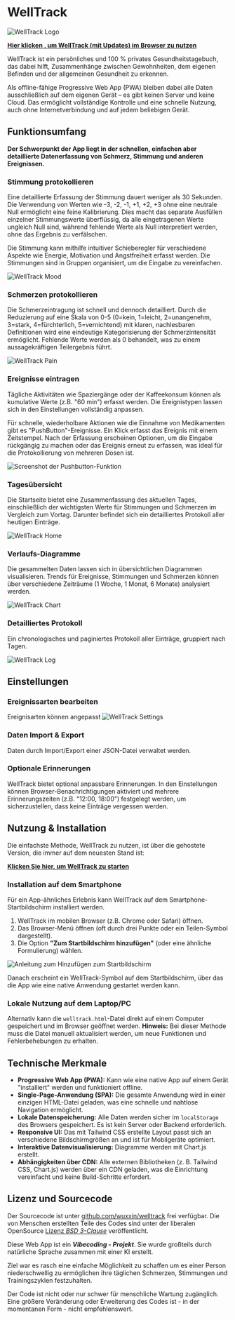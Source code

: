 # WellTrack
![WellTrack Logo](assets/icon-192.png)

**[Hier klicken , um WellTrack (mit Updates) im Browser zu nutzen](https://wuxxin.github.io/welltrack/welltrack/welltrack.html)**

WellTrack ist ein persönliches und 100 % privates Gesundheitstagebuch, das dabei hilft, Zusammenhänge zwischen Gewohnheiten, dem eigenen Befinden und der allgemeinen Gesundheit zu erkennen.

Als offline-fähige Progressive Web App (PWA) bleiben dabei alle Daten ausschließlich auf dem eigenen Gerät – es gibt keinen Server und keine Cloud. Das ermöglicht vollständige Kontrolle und eine schnelle Nutzung, auch ohne Internetverbindung und auf jedem beliebigen Gerät.

## Funktionsumfang

**Der Schwerpunkt der App liegt in der schnellen, einfachen aber detaillierte Datenerfassung von Schmerz, Stimmung und anderen Ereignissen.**

### Stimmung protokollieren

Eine detaillierte Erfassung der Stimmung dauert weniger als 30 Sekunden. Die Verwendung von Werten wie -3, -2, -1, +1, +2, +3 ohne eine neutrale Null ermöglicht eine feine Kalibrierung. Dies macht das separate Ausfüllen einzelner Stimmungswerte überflüssig, da alle eingetragenen Werte ungleich Null sind, während fehlende Werte als Null interpretiert werden, ohne das Ergebnis zu verfälschen.

Die Stimmung kann mithilfe intuitiver Schieberegler für verschiedene Aspekte wie Energie, Motivation und Angstfreiheit erfasst werden. Die Stimmungen sind in Gruppen organisiert, um die Eingabe zu vereinfachen.

![WellTrack Mood](assets/welltrack-mood-entry.png)

### Schmerzen protokollieren

Die Schmerzeintragung ist schnell und dennoch detailliert. Durch die Reduzierung auf eine Skala von 0-5 (0=kein, 1=leicht, 2=unangenehm, 3=stark, 4=fürchterlich, 5=vernichtend) mit klaren, nachlesbaren Definitionen wird eine eindeutige Kategorisierung der Schmerzintensität ermöglicht. Fehlende Werte werden als 0 behandelt, was zu einem aussagekräftigen Teilergebnis führt.

![WellTrack Pain](assets/welltrack-pain-entry.png)

### Ereignisse eintragen

Tägliche Aktivitäten wie Spaziergänge oder der Kaffeekonsum können als kumulative Werte (z.B. "60 min") erfasst werden. Die Ereignistypen lassen sich in den Einstellungen vollständig anpassen.

Für schnelle, wiederholbare Aktionen wie die Einnahme von Medikamenten gibt es "PushButton"-Ereignisse. Ein Klick erfasst das Ereignis mit einem Zeitstempel. Nach der Erfassung erscheinen Optionen, um die Eingabe rückgängig zu machen oder das Ereignis erneut zu erfassen, was ideal für die Protokollierung von mehreren Dosen ist.

![Screenshot der Pushbutton-Funktion](assets/welltrack-pushbutton-event.png)

### Tagesübersicht

Die Startseite bietet eine Zusammenfassung des aktuellen Tages, einschließlich der wichtigsten Werte für Stimmungen und Schmerzen im Vergleich zum Vortag. Darunter befindet sich ein detailliertes Protokoll aller heutigen Einträge.

![WellTrack Home](assets/welltrack-home.png)

### Verlaufs-Diagramme

Die gesammelten Daten lassen sich in übersichtlichen Diagrammen visualisieren. Trends für Ereignisse, Stimmungen und Schmerzen können über verschiedene Zeiträume (1 Woche, 1 Monat, 6 Monate) analysiert werden.

![WellTrack Chart](assets/welltrack-chart.png)

### Detailliertes Protokoll

Ein chronologisches und paginiertes Protokoll aller Einträge, gruppiert nach Tagen.

![WellTrack Log](assets/welltrack-log.png)

## Einstellungen

### Ereignissarten bearbeiten

Ereignisarten können angepasst
![WellTrack Settings](assets/welltrack-settings.png)

### Daten Import & Export
Daten durch Import/Export einer JSON-Datei verwaltet werden.

### Optionale Erinnerungen

WellTrack bietet optional anpassbare Erinnerungen. In den Einstellungen können Browser-Benachrichtigungen aktiviert und mehrere Erinnerungszeiten (z.B. "12:00, 18:00") festgelegt werden, um sicherzustellen, dass keine Einträge vergessen werden.


## Nutzung & Installation

Die einfachste Methode, WellTrack zu nutzen, ist über die gehostete Version, die immer auf dem neuesten Stand ist:

**[Klicken Sie hier, um WellTrack zu starten](https://wuxxin.github.io/welltrack/welltrack/welltrack.html)**

### Installation auf dem Smartphone

Für ein App-ähnliches Erlebnis kann WellTrack auf dem Smartphone-Startbildschirm installiert werden.

1. WellTrack im mobilen Browser (z.B. Chrome oder Safari) öffnen.
2. Das Browser-Menü öffnen (oft durch drei Punkte oder ein Teilen-Symbol dargestellt).
3. Die Option **"Zum Startbildschirm hinzufügen"** (oder eine ähnliche Formulierung) wählen.

![Anleitung zum Hinzufügen zum Startbildschirm](assets/welltrack-add-to-startscreen.png)

Danach erscheint ein WellTrack-Symbol auf dem Startbildschirm, über das die App wie eine native Anwendung gestartet werden kann.

### Lokale Nutzung auf dem Laptop/PC

Alternativ kann die `welltrack.html`-Datei direkt auf einem Computer gespeichert und im Browser geöffnet werden.
**Hinweis:** Bei dieser Methode muss die Datei manuell aktualisiert werden, um neue Funktionen und Fehlerbehebungen zu erhalten.

## Technische Merkmale

* **Progressive Web App (PWA):** Kann wie eine native App auf einem Gerät "installiert" werden und funktioniert offline.
* **Single-Page-Anwendung (SPA):** Die gesamte Anwendung wird in einer einzigen HTML-Datei geladen, was eine schnelle und nahtlose Navigation ermöglicht.
* **Lokale Datenspeicherung:** Alle Daten werden sicher im `localStorage` des Browsers gespeichert. Es ist kein Server oder Backend erforderlich.
* **Responsive UI:** Das mit Tailwind CSS erstellte Layout passt sich an verschiedene Bildschirmgrößen an und ist für Mobilgeräte optimiert.
* **Interaktive Datenvisualisierung:** Diagramme werden mit Chart.js erstellt.
* **Abhängigkeiten über CDN:** Alle externen Bibliotheken (z. B. Tailwind CSS, Chart.js) werden über ein CDN geladen, was die Einrichtung vereinfacht und keine Build-Schritte erfordert.

## Lizenz und Sourcecode

Der Sourcecode ist unter [github.com/wuxxin/welltrack](https://github.com/wuxxin/welltrack) frei verfügbar. Die von Menschen erstellten Teile des Codes sind unter der liberalen OpenSource [Lizenz *BSD 3-Clause*](https://github.com/wuxxin/welltrack/blob/main/LICENSE) veröffentlicht.

Diese Web App ist ein ***Vibecoding - Projekt***.
Sie wurde großteils durch natürliche Sprache zusammen mit einer KI erstellt.

Ziel war es rasch eine einfache Möglichkeit zu schaffen um es einer Person  niederschwellig zu ermöglichen ihre täglichen Schmerzen, Stimmungen und Trainingszyklen festzuhalten.

Der Code ist nicht oder nur schwer für menschliche Wartung zugänglich. Eine größere Veränderung oder Erweiterung des Codes ist - in der momentanen Form - nicht empfehlenswert.
